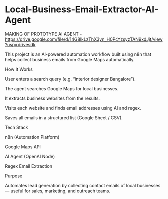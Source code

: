 # Local-Business-Email-Extractor-AI-Agent
MAKING OF PROTOTYPE AI AGENT - https://drive.google.com/file/d/14G8lkLzThX3yn_H0PcYzsyzTAN9xdJjt/view?usp=drivesdk

This project is an AI-powered automation workflow built using n8n that helps collect business emails from Google Maps automatically.

How It Works

User enters a search query (e.g. “interior designer Bangalore”).

The agent searches Google Maps for local businesses.

It extracts business websites from the results.

Visits each website and finds email addresses using AI and regex.

Saves all emails in a structured list (Google Sheet / CSV).

Tech Stack

n8n (Automation Platform)

Google Maps API

AI Agent (OpenAI Node)

Regex Email Extraction

Purpose

Automates lead generation by collecting contact emails of local businesses — useful for sales, marketing, and outreach teams.
